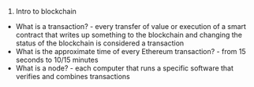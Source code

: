 01. Intro to blockchain

- What is a transaction? - every transfer of value or execution of a smart contract that writes up something to the blockchain and changing the status of the blockchain is considered a transaction
- What is the approximate time of every Ethereum transaction? - from 15 seconds to 10/15 minutes
- What is a node? - each computer that runs a specific software that verifies and combines transactions